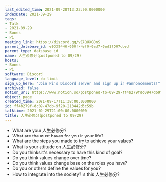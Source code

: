 ```yaml
---
last_edited_time: 2021-09-20T13:23:00.0000000
indexDate: 2021-09-29
tags:
- Talk
- 2021-09-29
- Bones
- Pi
meeting_link: https://discord.gg/vE7QUXGDnS
parent_database_id: e9339446-880f-4ef0-8ad7-8ad1f507dded
parent_type: database_id
name: 人生必修分(postponed to 09/29)
hosts:
- Bones
- Pi
software: Discord
language_level: No limit
sign_up_here: "Join Pi's Discord server and sign up in #annoncements!"
archived: false
notion_url: https://www.notion.so/postponed-to-09-29-ff4b279fdc0947db9f20213442d3c59b
object: page
created_time: 2021-09-17T11:38:00.0000000
id: ff4b279f-dc09-47db-9f20-213442d3c59b
talktime: 2021-09-29T21:00:00.0000000
title: 人生必修分(postponed to 09/29)
---
```



   - What are your 人生必修分?
   - What are the must haves for you in your life?
   - What are the steps you made to try to achieve your values?
   - What is your attitude on 人生必修分?
   - Do you thinks it's necessary to have this kind of goal?
   - Do you think values change over time?
   - Do you think values change base on the roles you have?
   - Do you or others define the values for you?
   - How to integrate into the society? Is this 人生必修分?








